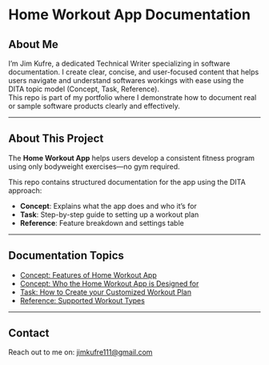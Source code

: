 # Home Workout App Documentation

## About Me
I’m Jim Kufre, a dedicated Technical Writer specializing in software documentation. I create clear, concise, and user-focused content that helps users navigate and understand softwares workings with ease using the DITA topic model (Concept, Task, Reference).  
This repo is part of my portfolio where I demonstrate how to document real or sample software products clearly and effectively.

---

## About This Project
The **Home Workout App** helps users develop a consistent fitness program using only bodyweight exercises—no gym required.

This repo contains structured documentation for the app using the DITA approach:

- **Concept**: Explains what the app does and who it’s for  
- **Task**: Step-by-step guide to setting up a workout plan  
- **Reference**: Feature breakdown and settings table

---

## Documentation Topics

- [Concept: Features of Home Workout App](./docs/concept.md)
- [Concept: Who the Home Workout App is Designed for](docs/usertypes.md)
- [Task: How to Create your Customized Workout Plan](./docs/task.md)
- [Reference: Supported Workout Types](./docs/reference.md)

---

## Contact
Reach out to me on: [jimkufre111@gmail.com](mailto:jimkufre111@gmail.com)
